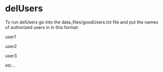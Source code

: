 # delUsers
To run delUsers go into the data_files/goodUsers.txt file and put the names of authorized users in in this format:

user1

user2

user3

etc...
